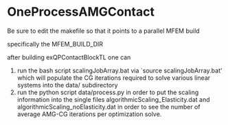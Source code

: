 # OneProcessAMGContact



Be sure to edit the makefile so that it points to a parallel MFEM build

specifically the MFEM_BUILD_DIR


after building exQPContactBlockTL one can

1. run the bash script scalingJobArray.bat via `source scalingJobArray.bat' which will populate the CG iterations required to solve
      various linear systems into the data/ subdirectory
2. run the python script data/process.py in order to put the scaling information into the single files algorithmicScaling_Elasticity.dat and algorithmicScaling_noElasticity.dat
      in order to see the number of average AMG-CG iterations per optimization solve. 


